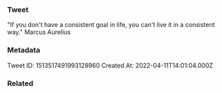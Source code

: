 ### Tweet
"If you don't have a consistent goal in life, you can't live it in a consistent way." Marcus Aurelius

### Metadata
Tweet ID: 1513517491993128960
Created At: 2022-04-11T14:01:04.000Z

### Related

